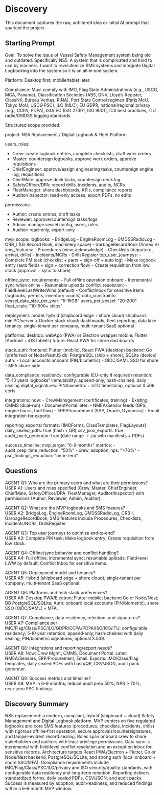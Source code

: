 # Discovery
This document captures the raw, unfiltered idea or initial AI prompt that sparked the project.

## Starting Prompt
Goal: To solve the issue of Vessel Safety Management system being old and outdated. Specifically NS5. A system that is complicated and hard to use by mariners. I want to revolutionize SMS systems and integrate Digital Logbooking into the system so it is an all‑in‑one system.

Platform: Desktop first; mobile/tablet later.

Compliance: Must comply with IMO, Flag State Administrations (e.g., USCG, MCA, Panama), Classification Societies (ABS, DNV, Lloyd’s Register, ClassNK, Bureau Veritas, RINA), Port State Control regimes (Paris MoU, Tokyo MoU, USCG PSC), ILO (MLC), EU GDPR, national/regional privacy (e.g., CCPA, PDPA), ISO/IEC (ISO 27001, ISO 9001), ICS best practices, ITU radio/GMDSS logging standards.

Structured scope provided:

project: NS5 Replacement / Digital Logbook & Fleet Platform

users_roles:
  - Crew: create logbook entries, complete checklists, draft work orders
  - Master: countersign logbooks, approve work orders, approve requisitions
  - ChiefEngineer: approve/assign engineering tasks, countersign engine log, requisitions
  - ChiefMate: approve deck tasks, countersign deck log
  - SafetyOfficer/DPA: record drills, incidents, audits, NCRs
  - FleetManager: shore dashboards, KPIs, compliance reports
  - Auditor/Inspector: read-only access, export PDFs, no edits

permissions:
  - Author: create entries, draft tasks
  - Reviewer: approve/countersign tasks/logs
  - Admin: manage vessel config, users, roles
  - Auditor: read-only, export-only

mvp_scope:
  logbooks:
    - BridgeLog
    - EngineRoomLog
    - GMDSSRadioLog
    - ORB_I (Oil Record Book, machinery space)
    - GarbageRecordBook (Annex V)
  sms_features:
    - Procedures (view, acknowledge)
    - Checklists (departure, arrival, drills)
    - Incidents/NCRs
    - DrillsRegister
  top_user_journeys:
    - Complete PM task (checklist + parts + sign-off + auto log)
    - Make logbook entry (auto fields + sign + correction flow)
    - Create requisition from low stock (approval + sync to shore)

offline_sync:
  requirements:
    - Full offline operation onboard
    - Incremental sync when online
    - Resumable uploads
  conflict_resolution:
    - FieldLevelLastWriterWins (default)
    - ConflictInbox for sensitive items (logbooks, permits, inventory counts)
  data_constraints:
    vessel_data_size_per_year: "5-15GB"
    users_per_vessel: "20-200"
    fleet_scale: "10-500+ ships"

deployment:
  model: hybrid (shipboard edge + shore cloud)
  shipboard: miniPC/server + Docker stack
  cloud: dashboards, fleet reporting, data lake
  tenancy: single-tenant per company, multi-tenant SaaS optional

platforms:
  desktop: webApp (PWA) or Electron wrapper
  mobile: Flutter (Android + iOS tablets)
  future: React PWA for shore dashboards

stack_auth:
  frontend: Flutter (mobile), React PWA (desktop)
  backend: Go (preferred) or Node/NestJS
  db: PostgreSQL (ship + shore), SQLite (device)
  auth:
    - Local accounts onboard (PIN/biometric)
    - OIDC/SAML SSO for shore
    - MFA shore-side

data_compliance:
  residency: configurable (EU-only if required)
  retention: "5-10 years logbooks"
  immutability: append-only, hash-chained, daily sealing
  digital_signatures: PIN/biometric + UTC timestamp, optional X.509 certs

integrations:
  now:
    - CrewManagement (certificates, training)
    - Existing CMMS (dual-run)
    - DocumentPortal
  later:
    - NMEA/Sensor feeds (GPS, engine hours, fuel flow)
    - ERP/Procurement (SAP, Oracle, Dynamics)
    - Email integration for exports

reporting_exports:
  formats: [IMOForms, ClassTemplates, FlagLayouts]
  daily_sealed_pdfs: true (hash + QR)
  csv_json_exports: true
  audit_pack_generator: true (date range → zip with manifests + PDFs)

success_timeline:
  mvp_target: "6-9 months"
  metrics:
    - audit_prep_time_reduction: "50%"
    - crew_adoption_nps: ">70%"
    - psc_findings_reduction: "near-zero"

## Questions
AGENT Q1: Who are the primary users and what are their permissions?  
USER A1: Users and roles specified (Crew, Master, ChiefEngineer, ChiefMate, SafetyOfficer/DPA, FleetManager, Auditor/Inspector) with permissions (Author, Reviewer, Admin, Auditor).

AGENT Q2: What are the MVP logbooks and SMS features?  
USER A2: BridgeLog, EngineRoomLog, GMDSSRadioLog, ORB I, GarbageRecordBook; SMS features include Procedures, Checklists, Incidents/NCRs, DrillsRegister.

AGENT Q3: Top user journeys to optimize end‑to‑end?  
USER A3: Complete PM task; Make logbook entry; Create requisition from low stock.

AGENT Q4: Offline/sync behavior and conflict handling?  
USER A4: Full offline; incremental sync; resumable uploads; Field‑level LWW by default; Conflict Inbox for sensitive items.

AGENT Q5: Deployment model and tenancy?  
USER A5: Hybrid (shipboard edge + shore cloud); single‑tenant per company; multi‑tenant SaaS optional.

AGENT Q6: Platforms and tech stack preferences?  
USER A6: Desktop PWA/Electron; Flutter mobile; backend Go or Node/Nest; DB PostgreSQL/SQLite; Auth: onboard local accounts (PIN/biometric), shore SSO (OIDC/SAML) + MFA.

AGENT Q7: Compliance, data residency, retention, and signatures?  
USER A7: Compliance per IMO/Flag/Class/PSC/ILO/GDPR/CCPA/PDPA/ISO/ICS/ITU; configurable residency; 5‑10 year retention; append‑only, hash‑chained with daily sealing; PIN/biometric signatures; optional X.509.

AGENT Q8: Integrations and reporting/export needs?  
USER A8: Now: Crew Mgmt, CMMS, Document Portal. Later: NMEA/Sensors, ERP/Procurement, Email. Exports: IMO/Class/Flag templates, daily sealed PDFs with hash/QR, CSV/JSON, audit pack generator.

AGENT Q9: Success metrics and timeline?  
USER A9: MVP in 6–9 months; reduce audit prep 50%; NPS > 70%; near‑zero PSC findings.

## Discovery Summary
NS5 replacement: a modern, compliant, hybrid (shipboard + cloud) Safety Management and Digital Logbook platform. MVP centers on five regulated logbooks and core SMS features (procedures, checklists, incidents, drills) with rigorous offline‑first operation, secure approvals/countersignatures, and tamper‑evident record sealing. Roles span onboard crew to shore stakeholders and auditors with least‑privilege permissions. Data sync is incremental with field‑level conflict resolution and an exception inbox for sensitive records. Architecture targets React PWA/Electron + Flutter, Go or Node/Nest backend, PostgreSQL/SQLite, and strong auth (local onboard + shore SSO/MFA). Compliance requirements include IMO/Flag/Class/PSC/ILO/privacy and ISO security/quality standards, with configurable data residency and long‑term retention. Reporting delivers standardized forms, daily sealed PDFs, CSV/JSON, and audit packs. Success is measured by adoption, audit‑readiness, and reduced findings within a 6–9 month MVP window.

